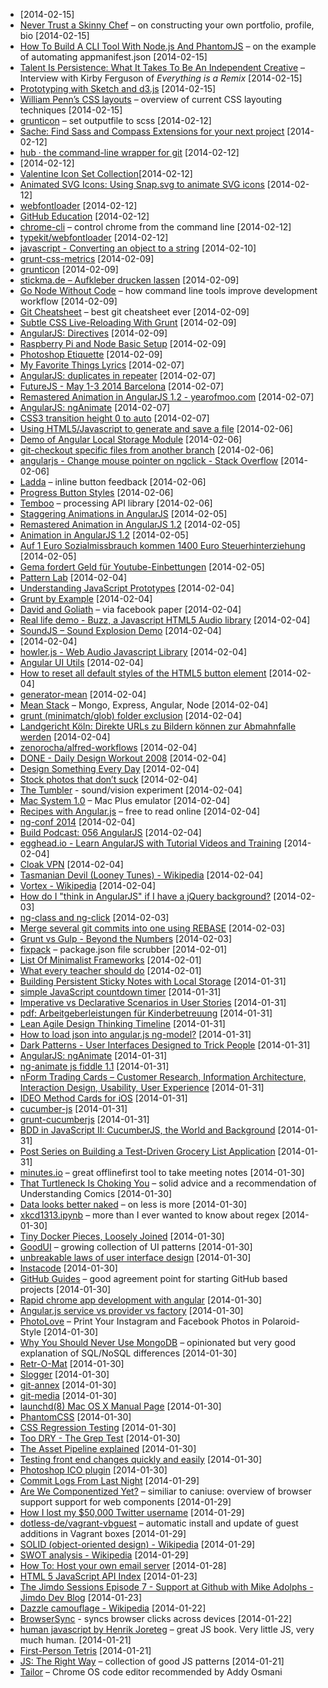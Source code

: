 - [2014-02-15]
- [Never Trust a Skinny Chef](http://www.uxmatters.com/mt/archives/2014/02/never-trust-a-skinny-chef.php) – on constructing your own portfolio, profile, bio [2014-02-15]
- [How To Build A CLI Tool With Node.js And PhantomJS](http://coding.smashingmagazine.com/2014/02/12/build-cli-tool-nodejs-phantomjs/) – on the example of automating appmanifest.json [2014-02-15]
- [Talent Is Persistence: What It Takes To Be An Independent Creative](http://99u.com/articles/20490/talent-is-persistence-what-it-takes-to-be-an-independent-creative) – Interview with Kirby Ferguson of *Everything is a Remix* [2014-02-15]
- [Prototyping with Sketch and d3.js](http://snips.net/blog/posts/2014/01-10-fast-interactive_prototyping_with_d3_js.html) [2014-02-15]
- [William Penn’s CSS layouts](http://maccg.com/2013/11/william-penns-css-layouts/) – overview of current CSS layouting techniques [2014-02-15]
- [grunticon](https://github.com/filamentgroup/grunticon) – set outputfile to scss [2014-02-12]
- [Sache: Find Sass and Compass Extensions for your next project](http://www.sache.in/) [2014-02-12]
- [hub · the command-line wrapper for git](http://hub.github.com/) [2014-02-12]
- [2014-02-12]
- [Valentine Icon Set Collection](http://thenounproject.com/collection/valentine-set/?utm_source=februarynoungazette&utm_medium=email&utm_campaign=valentinestextlink)[2014-02-12]
- [Animated SVG Icons: Using Snap.svg to animate SVG icons](http://tympanus.net/Development/AnimatedSVGIcons/) [2014-02-12]
- [webfontloader](https://github.com/typekit/webfontloader) [2014-02-12]
- [GitHub Education](https://education.github.com/) [2014-02-12]
- [chrome-cli](https://github.com/prasmussen/chrome-cli) – control chrome from the command line [2014-02-12]
- [typekit/webfontloader](https://github.com/typekit/webfontloader) [2014-02-12]
- [javascript - Converting an object to a string](http://stackoverflow.com/questions/5612787/converting-an-object-to-a-string/5612849#5612849) [2014-02-10]
- [grunt-css-metrics](https://npmjs.org/package/grunt-css-metrics) [2014-02-09]
- [grunticon](https://github.com/filamentgroup/grunticon) [2014-02-09]
- [stickma.de – Aufkleber drucken lassen](http://www.stickma.de/) [2014-02-09]
- [Go Node Without Code](http://programming.oreilly.com/2014/02/go-node-without-code.html) – how command line tools improve development workflow [2014-02-09]
- [Git Cheatsheet](http://www.ndpsoftware.com/git-cheatsheet.html) – best git cheatsheet ever [2014-02-09]
- [Subtle CSS Live-Reloading With Grunt](http://draftingcode.com/2013/06/subtle-live-reloading-with-grunt-and-compass/) [2014-02-09]
- [AngularJS: Directives](http://docs.angularjs.org/guide/directive) [2014-02-09]
- [Raspberry Pi and Node Basic Setup](http://blog.rueedlinger.ch/2013/03/raspberry-pi-and-nodejs-basic-setup/) [2014-02-09]
- [Photoshop Etiquette](http://photoshopetiquette.com/) [2014-02-09]
- [My Favorite Things Lyrics](http://www.stlyrics.com/lyrics/thesoundofmusic/myfavoritethings.htm) [2014-02-07]
- [AngularJS: duplicates in repeater](http://docs.angularjs.org/error/ngRepeat:dupes) [2014-02-07]
- [FutureJS - May 1-3 2014 Barcelona](http://futurejs.org/) [2014-02-07]
- [Remastered Animation in AngularJS 1.2 - yearofmoo.com](http://www.yearofmoo.com/2013/08/remastered-animation-in-angularjs-1-2.html#how-to-make-animations-in-angularjs) [2014-02-07]
- [AngularJS: ngAnimate](http://docs.angularjs.org/api/ngAnimate) [2014-02-07]
- [CSS3 transition height 0 to auto](http://css3.bradshawenterprises.com/animating_height/) [2014-02-07]
- [Using HTML5/Javascript to generate and save a file](http://stackoverflow.com/questions/2897619/using-html5-javascript-to-generate-and-save-a-file/4551467#4551467) [2014-02-06]
- [Demo of Angular Local Storage Module](http://gregpike.net/demos/angular-local-storage/demo/demo.html) [2014-02-06]
- [git-checkout specific files from another branch](http://nicolasgallagher.com/git-checkout-specific-files-from-another-branch/) [2014-02-06]
- [angularjs - Change mouse pointer on ngclick - Stack Overflow](http://stackoverflow.com/questions/18896859/change-the-mouse-pointer-on-ngclick) [2014-02-06]
- [Ladda](http://lab.hakim.se/ladda/) – inline button feedback [2014-02-06]
- [Progress Button Styles](http://tympanus.net/Development/ProgressButtonStyles/) [2014-02-06]
- [Temboo](https://temboo.com/) – processing API library [2014-02-06]
- [Staggering Animations in AngularJS](http://www.yearofmoo.com/2013/12/staggering-animations-in-angularjs.html) [2014-02-05]
- [Remastered Animation in AngularJS 1.2](http://www.yearofmoo.com/2013/08/remastered-animation-in-angularjs-1-2.html#presentation-slides) [2014-02-05]
- [Animation in AngularJS 1.2](http://slid.es/gsklee/animation-in-angularjs-12) [2014-02-05]
- [Auf 1 Euro Sozialmissbrauch kommen 1400 Euro Steuerhinterziehung](http://www.hartz4-im-netz.de/PagEd-index-page_id-348.html) [2014-02-05]
- [Gema fordert Geld für Youtube-Einbettungen](http://www.golem.de/news/urheberrecht-auch-die-gema-fordert-geld-fuer-youtube-einbettungen-1402-104358.html) [2014-02-05]
- [Pattern Lab](http://demo.pattern-lab.info/) [2014-02-04]
- [Understanding JavaScript Prototypes](https://javascriptweblog.wordpress.com/2010/06/07/understanding-javascript-prototypes/) [2014-02-04]
- [Grunt by Example](http://www.brianchu.com/blog/2013/07/11/grunt-by-example-a-tutorial-for-javascripts-task-runner/) [2014-02-04]
- [David and Goliath](http://figure53.com/notes/2014-02-04-david-and-goliath/) – via facebook paper [2014-02-04]
- [Real life demo - Buzz, a Javascript HTML5 Audio library](http://buzz.jaysalvat.com/demo/) [2014-02-04]
- [SoundJS – Sound Explosion Demo](http://www.createjs.com/#!/SoundJS/demos/explosion) [2014-02-04]
- [2014-02-04]
- [howler.js - Web Audio Javascript Library](http://goldfirestudios.com/blog/104/howler.js-Modern-Web-Audio-Javascript-Library) [2014-02-04]
- [Angular UI Utils](http://angular-ui.github.io/ui-utils/) [2014-02-04]
- [How to reset all default styles of the HTML5 button element](http://stackoverflow.com/questions/16077341/how-to-reset-all-default-styles-of-the-html5-button-element) [2014-02-04]
- [generator-mean](https://npmjs.org/package/generator-mean) [2014-02-04]
- [Mean Stack](http://mean.io/) – Mongo, Express, Angular, Node [2014-02-04]
- [grunt (minimatch/glob) folder exclusion](http://stackoverflow.com/questions/12632029/grunt-minimatch-glob-folder-exclusion) [2014-02-04]
- [Landgericht Köln: Direkte URLs zu Bildern können zur Abmahnfalle werden](http://www.golem.de/news/landgericht-koeln-direkte-urls-zu-bildern-koennen-lizenzrechte-verletzen-1402-104335.html) [2014-02-04]
- [zenorocha/alfred-workflows](https://github.com/zenorocha/alfred-workflows#package-managers-v118--download) [2014-02-04]
- [DONE - Daily Design Workout 2008](http://done.jbunti.com/) [2014-02-04]
- [Design Something Every Day](http://www.smashingmagazine.com/2009/12/22/design-something-every-day/) [2014-02-04]
- [Stock photos that don’t suck](https://medium.com/p/62ae4bcbe01b) [2014-02-04]
- [The Tumbler](http://andrew-hoyer.com/experiments/tumbler/) - sound/vision experiment [2014-02-04]
- [Mac System 1.0](http://www3.nd.edu/~jvanderk/sysone/) – Mac Plus emulator [2014-02-04]
- [Recipes with Angular.js](https://leanpub.com/recipes-with-angular-js) – free to read online [2014-02-04]
- [ng-conf 2014](https://www.youtube.com/user/ngconfvideos) [2014-02-04]
- [Build Podcast: 056 AngularJS](http://build-podcast.com/angularjs/) [2014-02-04]
- [egghead.io - Learn AngularJS with Tutorial Videos and Training](https://egghead.io/) [2014-02-04]
- [Cloak VPN](https://www.getcloak.com/) [2014-02-04]
- [Tasmanian Devil (Looney Tunes) - Wikipedia](https://en.wikipedia.org/wiki/Tasmanian_Devil_(Looney_Tunes)) [2014-02-04]
- [Vortex - Wikipedia](https://en.wikipedia.org/wiki/Vortex) [2014-02-04]
- [How do I "think in AngularJS" if I have a jQuery background?](http://stackoverflow.com/questions/14994391/how-do-i-think-in-angularjs-if-i-have-a-jquery-background) [2014-02-03]
- [ng-class and ng-click](http://stackoverflow.com/questions/19352786/ng-class-and-ng-click-not-working/19352897#19352897) [2014-02-03]
- [Merge several git commits into one using REBASE](https://lifeisimple.wordpress.com/2012/04/25/merge-several-git-commits-into-one-using-rebase/) [2014-02-03]
- [Grunt vs Gulp - Beyond the Numbers](http://jaysoo.ca/2014/01/27/gruntjs-vs-gulpjs/) [2014-02-03]
- [fixpack](https://github.com/HenrikJoreteg/fixpack) – package.json file scrubber [2014-02-01]
- [List Of Minimalist Frameworks](https://github.com/neiesc/ListOfMinimalistFrameworks) [2014-02-01]
- [What every teacher should do](http://momastery.com/blog/2014/01/30/share-schools/) [2014-02-01]
- [Building Persistent Sticky Notes with Local Storage](http://net.tutsplus.com/tutorials/html-css-techniques/building-persistant-sticky-notes-with-local-storage/) [2014-01-31]
- [simple JavaScript countdown timer](http://stackoverflow.com/questions/1191865/code-for-a-simple-javascript-countdown-timer) [2014-01-31]
- [Imperative vs Declarative Scenarios in User Stories](http://benmabey.com/2008/05/19/imperative-vs-declarative-scenarios-in-user-stories.html) [2014-01-31]
- [pdf: Arbeitgeberleistungen für Kinderbetreuung](http://www.mittelstand-und-familie.de/assets/Uploads/2013ArbeitgeberleistungZuschuss2.pdf) [2014-01-31]
- [Lean Agile Design Thinking Timeline](http://secure.nordstrominnovationlab.com/pages/our_process_told_as_our_team_s_timeline) [2014-01-31]
- [How to load json into angular.js ng-model?](http://stackoverflow.com/questions/13020821/how-to-load-json-into-my-angular-js-ng-model/13031318#13031318) [2014-01-31]
- [Dark Patterns - User Interfaces Designed to Trick People](http://darkpatterns.org/) [2014-01-31]
- [AngularJS: ngAnimate](http://docs.angularjs.org/api/ngAnimate) [2014-01-31]
- [ng-animate js fiddle 1.1](http://jsfiddle.net/elthrasher/Uz2Dk/) [2014-01-31]
- [nForm Trading Cards – Customer Research, Information Architecture, Interaction Design, Usability, User Experience](http://nform.com/tradingcards/) [2014-01-31]
- [IDEO Method Cards for iOS](https://itunes.apple.com/us/app/ideo-method-cards/id340233007?mt=8) [2014-01-31]
- [cucumber-js](https://github.com/cucumber/cucumber-js) [2014-01-31]
- [grunt-cucumberjs](https://npmjs.org/package/grunt-cucumberjs) [2014-01-31]
- [BDD in JavaScript II: CucumberJS, the World and Background](http://custardbelly.com/blog/blog-posts/2014/01/22/cucumberjs-world/index.html) [2014-01-31]
- [Post Series on Building a Test-Driven Grocery List Application](http://custardbelly.com/blog/blog-pages/category/grocery-ls.html) [2014-01-31]
- [minutes.io](https://minutes.io/) – great offlinefirst tool to take meeting notes [2014-01-30]
- [That Turtleneck Is Choking You](https://medium.com/p/111767ddd8a8) – solid advice and a recommendation of Understanding Comics [2014-01-30]
- [Data looks better naked](http://darkhorseanalytics.com/blog/data-looks-better-naked/) – on less is more [2014-01-30]
- [xkcd1313.ipynb](http://nbviewer.ipython.org/url/norvig.com/ipython/xkcd1313.ipynb) – more than I ever wanted to know about regex [2014-01-30]
- [Tiny Docker Pieces, Loosely Joined](http://www.offermann.us/2013/12/tiny-docker-pieces-loosely-joined.html) [2014-01-30]
- [GoodUI](http://goodui.org/) – growing collection of UI patterns [2014-01-30]
- [unbreakable laws of user interface design](http://99designs.com/designer-blog/2014/01/15/7-unbreakable-laws-of-user-interface-design/) [2014-01-30]
- [Instacode](http://instacod.es/) [2014-01-30]
- [GitHub Guides](http://guides.github.com/) – good agreement point for starting GitHub based projects [2014-01-30]
- [Rapid chrome app development with angular](http://www.ng-newsletter.com/posts/chrome-apps-on-angular.html) [2014-01-30]
- [Angular.js service vs provider vs factory](http://stackoverflow.com/questions/15666048/angular-js-service-vs-provider-vs-factory/15666049#15666049) [2014-01-30]
- [PhotoLove](http://www.photoloveprints.com/) – Print Your Instagram and Facebook Photos in Polaroid-Style [2014-01-30]
- [Why You Should Never Use MongoDB](http://www.sarahmei.com/blog/2013/11/11/why-you-should-never-use-mongodb/) – opinionated but very good explanation of SQL/NoSQL differences [2014-01-30]
- [Retr-O-Mat](http://www.plans-for-retrospectives.com/) [2014-01-30]
- [Slogger](http://brettterpstra.com/projects/slogger/) [2014-01-30]
- [git-annex](http://git-annex.branchable.com/) [2014-01-30]
- [git-media](https://github.com/schacon/git-media) [2014-01-30]
- [launchd(8) Mac OS X Manual Page](https://developer.apple.com/library/mac/documentation/Darwin/Reference/ManPages/man8/launchd.8.html) [2014-01-30]
- [PhantomCSS](https://github.com/Huddle/PhantomCSS) [2014-01-30]
- [CSS Regression Testing](http://tldr.huddle.com/blog/css-testing/) [2014-01-30]
- [Too DRY - The Grep Test](http://jamie-wong.com/2013/07/12/grep-test/) [2014-01-30]
- [The Asset Pipeline explained](http://guides.rubyonrails.org/asset_pipeline.html) [2014-01-30]
- [Testing front end changes quickly and easily](http://mobiletestingfordummies.tumblr.com/post/37629799816/testing-front-end-changes-quickly-and-easily) [2014-01-30]
- [Photoshop ICO plugin](http://www.telegraphics.com.au/sw/) [2014-01-30]
- [Commit Logs From Last Night](http://www.commitlogsfromlastnight.com/) [2014-01-29]
- [Are We Componentized Yet?](http://jonrimmer.github.io/are-we-componentized-yet/) – similiar to caniuse: overview of browser support support for web components [2014-01-29]
- [How I lost my $50,000 Twitter username](http://thenextweb.com/socialmedia/2014/01/29/lost-50000-twitter-username/) [2014-01-29]
- [dotless-de/vagrant-vbguest](https://github.com/dotless-de/vagrant-vbguest) – automatic install and update of guest additions in Vagrant boxes [2014-01-29]
- [SOLID (object-oriented design) - Wikipedia](https://en.wikipedia.org/wiki/Solid_(object-oriented_design)) [2014-01-29]
- [SWOT analysis - Wikipedia](https://en.wikipedia.org/wiki/SWOT_analysis) [2014-01-29]
- [How To: Host your own email server](http://greenqloud.com/email-server/) [2014-01-28]
- [HTML 5 JavaScript API Index](http://html5index.org/) [2014-01-23]
- [The Jimdo Sessions Episode 7 - Support at Github with Mike Adolphs - Jimdo Dev Blog](http://dev.jimdo.com/2014/01/23/the-jimdo-sessions-episode-7-support-at-github-with-mike-adolphs/) [2014-01-23]
- [Dazzle camouflage - Wikipedia](http://en.m.wikipedia.org/wiki/Dazzle_camouflage) [2014-01-22]
- [BrowserSync](http://www.browsersync.io/) - syncs browser clicks across devices [2014-01-22]
- [human javascript by Henrik Joreteg](http://humanjavascript.com/) – great JS book. Very little JS, very much human. [2014-01-21]
- [First-Person Tetris](http://www.firstpersontetris.com/) [2014-01-21]
- [JS: The Right Way](http://jstherightway.org/) – collection of good JS patterns [2014-01-21]
- [Tailor](https://chrome.google.com/webstore/detail/tailor/mfakmogheanjhlgjhpijkhdjegllgenf/related?hl=en) – Chrome OS code editor recommended by Addy Osmani